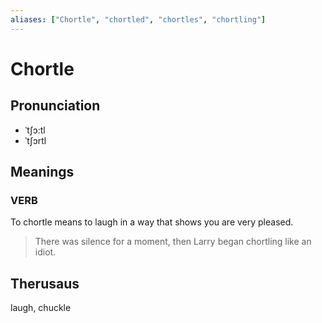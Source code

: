 ```yaml
---
aliases: ["Chortle", "chortled", "chortles", "chortling"]
---
```


# Chortle

## Pronunciation

- ˈtʃɔ:tl
- ˈtʃɔrtl

## Meanings

### VERB

To chortle means to laugh in a way that shows you are very pleased.  

> There was silence for a moment, then Larry began chortling like an idiot.



## Therusaus

laugh, chuckle


